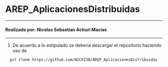 # AREP_AplicacionesDistribuidas

-----------------------------------------------------------------------------------------
#### Realizado por: Nicolas Sebastian Achuri Macias 
---------------------------------------------------------------------------------------

1. De acuerdo a lo estipulado se deberia descargar el repositorio haciendo uso de

 ```
   git clone https://github.com/N1CKZ3B/AREP_AplicacionesDistribuidas
```
   
